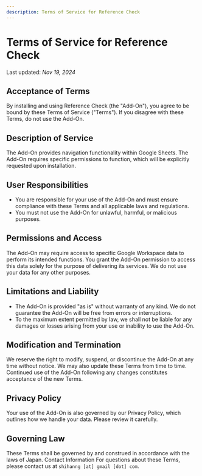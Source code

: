 ```yaml
---
description: Terms of Service for Reference Check
---
```


# Terms of Service for Reference Check

Last updated: _Nov 19, 2024_

## Acceptance of Terms

By installing and using Reference Check (the "Add-On"), you agree to be bound by these Terms of Service ("Terms"). If you disagree with these Terms, do not use the Add-On.

## Description of Service

The Add-On provides navigation functionality within Google Sheets. The Add-On requires specific permissions to function, which will be explicitly requested upon installation.

## User Responsibilities

- You are responsible for your use of the Add-On and must ensure compliance with these Terms and all applicable laws and regulations.
- You must not use the Add-On for unlawful, harmful, or malicious purposes.

## Permissions and Access

The Add-On may require access to specific Google Workspace data to perform its intended functions. You grant the Add-On permission to access this data solely for the purpose of delivering its services. We do not use your data for any other purposes.

## Limitations and Liability

- The Add-On is provided "as is" without warranty of any kind. We do not guarantee the Add-On will be free from errors or interruptions.
- To the maximum extent permitted by law, we shall not be liable for any damages or losses arising from your use or inability to use the Add-On.

## Modification and Termination

We reserve the right to modify, suspend, or discontinue the Add-On at any time without notice. We may also update these Terms from time to time. Continued use of the Add-On following any changes constitutes acceptance of the new Terms.

## Privacy Policy

Your use of the Add-On is also governed by our Privacy Policy, which outlines how we handle your data. Please review it carefully.

## Governing Law

These Terms shall be governed by and construed in accordance with the laws of Japan.
Contact Information
For questions about these Terms, please contact us at `shihanng [at] gmail [dot] com`.
